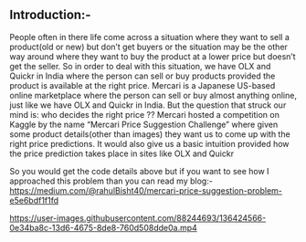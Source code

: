 ## Introduction:-
People often in there life come across a situation where they want to sell a product(old or new) but don’t get buyers or the situation may be the other way around where they want to buy the product at a lower price but doesn’t get the seller.
So in order to deal with this situation, we have OLX and Quickr in India where the person can sell or buy products provided the product is available at the right price.
Mercari is a Japanese US-based online marketplace where the person can sell or buy almost anything online, just like we have OLX and Quickr in India.
But the question that struck our mind is: who decides the right price ??
Mercari hosted a competition on Kaggle by the name “Mercari Price Suggestion Challenge” where given some product details(other than images) they want us to come up with the right price predictions. It would also give us a basic intuition provided how the price prediction takes place in sites like OLX and Quickr

So you would get the code details above but if you want to see how I approached this problem than you can read my blog:- https://medium.com/@rahulBisht40/mercari-price-suggestion-problem-e5e6bdf1f1fd




https://user-images.githubusercontent.com/88244693/136424566-0e34ba8c-13d6-4675-8de8-760d508dde0a.mp4


